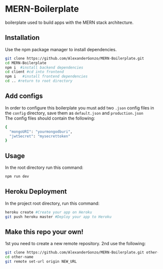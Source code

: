 # MERN-Boilerplate
boilerplate used to build apps with the MERN stack architecture.   
## Installation  
Use the npm package manager to install dependencies.
```bash
git clone https://github.com/AlexanderGonzo/MERN-Boilerplate.git
cd MERN-Boilerplate
npm i  #install backend dependencies
cd client #cd into frontend 
npm i   #install frontend dependencies
cd .. #return to root directory
```    
## Add configs  
In order to configure this boilerplate you must add two `.json` config files in the `config` directory, save them as `default.json` and `production.json`  
The config files should contain the following:  
```bash
{
  "mongoURI": "yourmongodburi",
  "jwtSecret": "mysecrettoken"
}
```  
## Usage  
In the root directory run this command:  
```bash
npm run dev
```
## Heroku Deployment

In the project root directory, run this command:

```bash
heroku create #Create your app on Heroku
git push heroku master #Deploy your app to Heroku

```    
## Make this repo your own!
1st you need to create a new remote repository. 
2nd use the following:
```bash
git clone https://github.com/AlexanderGonzo/MERN-Boilerplate.git other-name
cd other-name
git remote set-url origin NEW_URL
```

